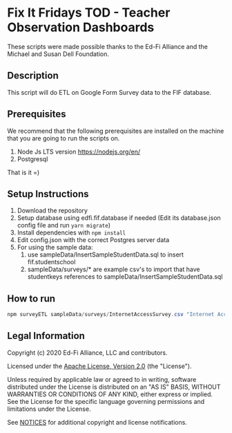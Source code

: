 # Fix It Fridays TOD - Teacher Observation Dashboards

These scripts were made possible thanks to the Ed-Fi Alliance and the Michael and Susan Dell Foundation.

## Description

This script will do ETL on Google Form Survey data to the FIF database.

## Prerequisites

We recommend that the following prerequisites are installed on the machine that you are going to run the scripts on.

1. Node Js LTS version https://nodejs.org/en/
2. Postgresql

That is it =)


## Setup Instructions

1. Download the repository
2. Setup database using edfi.fif.database if needed (Edit its database.json config file and run `yarn migrate`)
3. Install dependencies with `npm install`
4. Edit config.json with the correct Postgres server data
5. For using the sample data:
    1. use sampleData/InsertSampleStudentData.sql to insert fif.studentschool
    2. sampleData/surveys/* are example csv's to import that have studentkeys references to sampleData/InsertSampleStudentData.sql


## How to run

```powershell
npm surveyETL sampleData/surveys/InternetAccessSurvey.csv "Internet Access"

```


## Legal Information

Copyright (c) 2020 Ed-Fi Alliance, LLC and contributors.

Licensed under the [Apache License, Version 2.0](LICENSE) (the "License").

Unless required by applicable law or agreed to in writing, software
distributed under the License is distributed on an "AS IS" BASIS,
WITHOUT WARRANTIES OR CONDITIONS OF ANY KIND, either express or implied.
See the License for the specific language governing permissions and
limitations under the License.

See [NOTICES](NOTICES.md) for additional copyright and license notifications.
